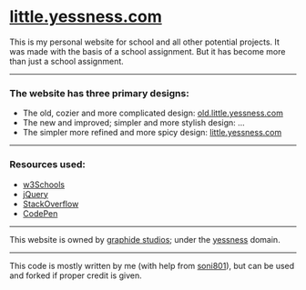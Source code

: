 # [little.yessness.com](https://little.yessness.com/)

This is my personal website for school and all other potential projects. It was made with the basis of a school assignment. But it has become more than just a school assignment.

---

### The website has three primary designs:
- The old, cozier and more complicated design: [old.little.yessness.com](https://old.little.yessness.com/)
- The new and improved; simpler and more stylish design: ...
- The simpler more refined and more spicy design: [little.yessness.com](https://little.yessness.com/)

---

### Resources used:
- [w3Schools](https://www.w3schools.com/)
- [jQuery](https://jquery.com/)
- [StackOverflow](https://stackoverflow.com/)
- [CodePen](https://CodePen.io/)

---

This website is owned by [graphide studios](https://github.com/graphide); under the [yessness](https://yessness.com/) domain.

---

This code is mostly written by me (with help from [soni801](https://github.com/soni801)), but can be used and forked if proper credit is given.
